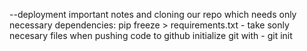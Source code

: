 --deployment important notes and cloning our repo which needs only necessary dependencies:
    pip freeze > requirements.txt -  take sonly necesary files when pushing code to github
    initialize git with - git init
    